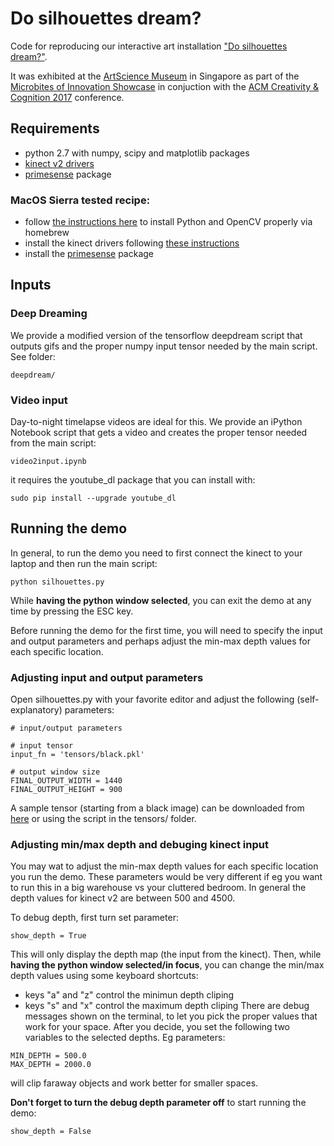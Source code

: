 # Do silhouettes dream?
Code for reproducing our interactive art installation ["Do silhouettes dream?"](http://www.skamalas.com/#silhouettes).

It was exhibited at the [ArtScience Museum](http://www.marinabaysands.com/museum.html) in Singapore as part of the [Microbites of Innovation Showcase](http://microbites.me/) in conjuction with the [ACM Creativity & Cognition 2017](http://cc.acm.org/2017/) conference.

## Requirements
* python 2.7 with numpy, scipy and matplotlib packages
* [kinect v2 drivers](https://github.com/OpenKinect/libfreenect2/)
* [primesense](https://pypi.python.org/pypi/primesense) package

### MacOS Sierra tested recipe:
* follow [the instructions here](http://www.pyimagesearch.com/2016/12/19/install-opencv-3-on-macos-with-homebrew-the-easy-way/) to install Python and OpenCV properly via homebrew
* install the kinect drivers following [these instructions](https://github.com/OpenKinect/libfreenect2/blob/master/README.md#mac-osx)
* install the [primesense](https://pypi.python.org/pypi/primesense) package

## Inputs

### Deep Dreaming
We provide a modified version of the tensorflow deepdream script that outputs gifs and the proper numpy input tensor needed by the main script. See folder:
```
deepdream/
```

### Video input
Day-to-night timelapse videos are ideal for this. We provide an iPython Notebook script that gets a video and creates the proper tensor needed from the main script:

```
video2input.ipynb
```

it requires the youtube_dl package that you can install with:

```
sudo pip install --upgrade youtube_dl
```


## Running the demo

In general, to run the demo you need to first connect the kinect to your laptop and then run the main script:
```
python silhouettes.py
```
While **having the python window selected**, you can exit the demo at any time by pressing the ESC key.

Before running the demo for the first time, you will need to specify the input and output parameters and perhaps adjust the min-max depth values for each specific location.

### Adjusting input and output parameters
Open silhouettes.py with your favorite editor and adjust the following (self-explanatory) parameters:

```
# input/output parameters

# input tensor
input_fn = 'tensors/black.pkl'

# output window size
FINAL_OUTPUT_WIDTH = 1440
FINAL_OUTPUT_HEIGHT = 900
```

A sample tensor (starting from a black image) can be downloaded from [here](http://www.skamalas.com/silhouettes/black.pkl) or using the script in the tensors/ folder.

### Adjusting min/max depth and debuging kinect input

You may wat to adjust the min-max depth values for each specific location you run the demo. These parameters would be very different if eg you want to run this in a big warehouse vs your cluttered bedroom. In general the depth values for kinect v2 are between 500 and 4500.

To debug depth, first turn set parameter:
``` 
show_depth = True
```
This will only display the depth map (the input from the kinect). Then, while **having the python window selected/in focus**, you can change the min/max depth values using some keyboard shortcuts:
* keys "a" and "z" control the minimun depth cliping 
* keys "s" and "x" control the maximum depth cliping 
There are debug messages shown on the terminal, to let you pick the proper values that work for your space.
After you decide, you set the following two variables to the selected depths. Eg parameters:
```
MIN_DEPTH = 500.0
MAX_DEPTH = 2000.0 
```
will clip faraway objects and work better for smaller spaces.

**Don't forget to turn the debug depth parameter off** to start running the demo:
``` 
show_depth = False
```
